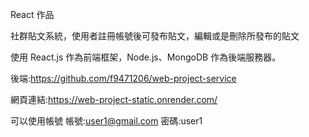 React 作品

社群貼文系統，使用者註冊帳號後可發布貼文，編輯或是刪除所發布的貼文

使用 React.js 作為前端框架，Node.js、MongoDB 作為後端服務器。

後端:https://github.com/f9471206/web-project-service


網頁連結:https://web-project-static.onrender.com/


可以使用帳號
帳號:user1@gmail.com
密碼:user1
